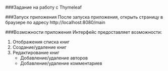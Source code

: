 ###Задание на работу с Thymeleaf

###Запуск приложения
После запуска приложения, открыть страницу в браузере по адресу
http://localhost:8080/main

###Возможности приложения
Интерфейс предоставляет возможности:
1. Отображения списка книг
2. Создание/удаление книг
4. Редактирование книг
   * Добавление/удаление авторов
   * Добавление/удаление комментариев